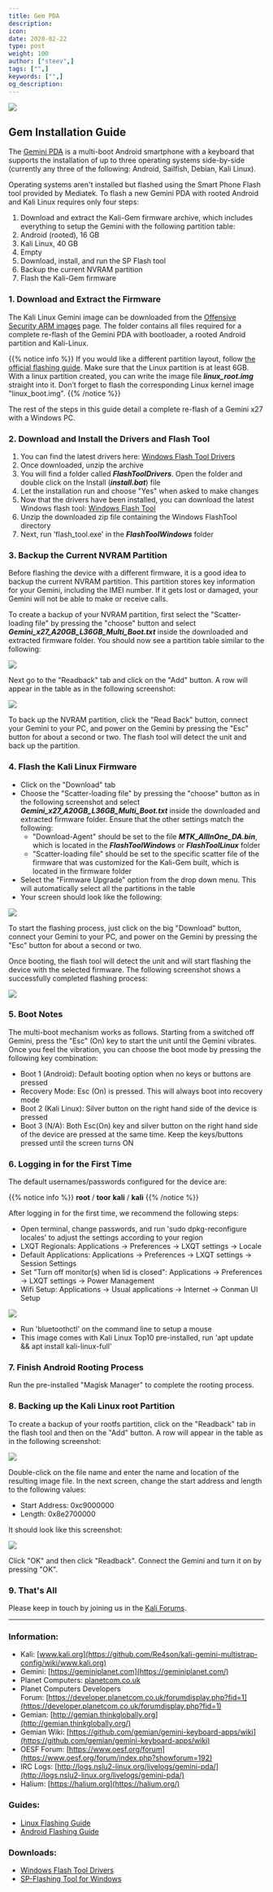 ```yaml
---
title: Gem PDA
description:
icon:
date: 2020-02-22
type: post
weight: 100
author: ["steev",]
tags: ["",]
keywords: ["",]
og_description:
---
```


![](2018.11-Kali-Gem_medium.png)

## Gem Installation Guide

The [Gemini PDA](https://planetcom.squarespace.com/device/) is a multi-boot Android smartphone with a keyboard that supports the installation of up to three operating systems side-by-side (currently any three of the following: Android, Sailfish, Debian, Kali Linux).

Operating systems aren't installed but flashed using the Smart Phone Flash tool provided by Mediatek. To flash a new Gemini PDA with rooted Android and Kali Linux requires only four steps:

 1. Download and extract the Kali-Gem firmware archive, which includes everything to setup the Gemini with the following partition table:
 2. Android (rooted), 16 GB
 3. Kali Linux, 40 GB
 4. Empty
 5. Download, install, and run the SP Flash tool
 6. Backup the current NVRAM partition
 7. Flash the Kali-Gem firmware

### 1. Download and Extract the Firmware

The Kali Linux Gemini image can be downloaded from the [Offensive Security ARM images](https://www.offensive-security.com/kali-linux-arm-images/) page. The folder contains all files required for a complete re-flash of the Gemini PDA with bootloader, a rooted Android partition and Kali-Linux.

{{% notice info %}}
If you would like a different partition layout, follow [the official flashing guide](http://support.planetcom.co.uk/index.php/Linux_Flashing_Guide). Make sure that the Linux partition is at least 6GB.
With a linux partition created, you can write the image file **_linux_root.img_** straight into it. Don’t forget to flash the corresponding Linux kernel image "linux_boot.img".
{{% /notice %}}

The rest of the steps in this guide detail a complete re-flash of a Gemini x27 with a Windows PC.

### 2. Download and Install the Drivers and Flash Tool

1. You can find the latest drivers here: [Windows Flash Tool Drivers](http://support.planetcom.co.uk/download/FlashToolDrivers.zip)
2. Once downloaded, unzip the archive
3. You will find a folder called **_FlashToolDrivers_**. Open the folder and double click on the Install (**_install.bat_**) file
4. Let the installation run and choose "Yes" when asked to make changes
5. Now that the drivers have been installed, you can download the latest Windows flash tool: [Windows Flash Tool](http://support.planetcom.co.uk/download/FlashToolWindows.zip)
6. Unzip the downloaded zip file containing the Windows FlashTool directory
7. Next, run 'flash_tool.exe' in the **_FlashToolWindows_** folder

### 3. Backup the Current NVRAM Partition

Before flashing the device with a different firmware, it is a good idea to backup the current NVRAM partition. This partition stores key information for your Gemini, including the IMEI number. If it gets lost or damaged, your Gemini will not be able to make or receive calls.

To create a backup of your NVRAM partition, first select the "Scatter-loading file" by pressing the "choose" button and select **_Gemini_x27_A20GB_L36GB_Multi_Boot.txt_** inside the downloaded and extracted firmware folder. You should now see a partition table similar to the following:

![](Gemini-Partitions-Full-Firmware.png)

Next go to the "Readback" tab and click on the "Add" button. A row will appear in the table as in the following screenshot:

![](Image-Backup-1.png)

To back up the NVRAM partition, click the "Read Back" button, connect your Gemini to your PC, and power on the Gemini by pressing the "Esc" button for about a second or two. The flash tool will detect the unit and back up the partition.

### 4. Flash the Kali Linux Firmware


* Click on the "Download" tab
* Choose the "Scatter-loading file" by pressing the "choose" button as in the following screenshot and select **_Gemini_x27_A20GB_L36GB_Multi_Boot.txt_** inside the downloaded and extracted firmware folder. Ensure that the other settings match the following:
    * "Download-Agent" should be set to the file **_MTK_AllInOne_DA.bin_**, which is located in the **_FlashToolWindows_** or **_FlashToolLinux_** folder
    * "Scatter-loading file" should be set to the specific scatter file of the firmware that was customized for the Kali-Gem built, which is located in the firmware folder
* Select the "Firmware Upgrade" option from the drop down menu. This will automatically select all the partitions in the table
* Your screen should look like the following:

![](Gemini-Partitions-Full-Firmware.png)

To start the flashing process, just click on the big "Download" button, connect your Gemini to your PC, and power on the Gemini by pressing the "Esc" button for about a second or two.

Once booting, the flash tool will detect the unit and will start flashing the device with the selected firmware. The following screenshot shows a successfully completed flashing process:

![](Gemini-Flashing-Success.png)

### 5. Boot Notes

The multi-boot mechanism works as follows. Starting from a switched off Gemini, press the "Esc" (On) key to start the unit until the Gemini vibrates. Once you feel the vibration, you can choose the boot mode by pressing the following key combination:

* Boot 1 (Android): Default booting option when no keys or buttons are pressed
* Recovery Mode: Esc (On) is pressed. This will always boot into recovery mode
* Boot 2 (Kali Linux): Silver button on the right hand side of the device is pressed
* Boot 3 (N/A): Both Esc(On) key and silver button on the right hand side of the device are pressed at the same time. Keep the keys/buttons pressed until the screen turns ON

### 6. Logging in for the First Time

The default usernames/passwords configured for the device are:

{{% notice info %}}
**root** / **toor**
**kali** / **kali**
{{% /notice %}}

After logging in for the first time, we recommend the following steps:

* Open terminal, change passwords, and run 'sudo dpkg-reconfigure locales' to adjust the settings according to your region
* LXQT Regionals: Applications -> Preferences -> LXQT settings -> Locale
* Default Applications: Applications -> Preferences -> LXQT settings -> Session Settings
* Set "Turn off monitor(s) when lid is closed": Applications -> Preferences -> LXQT settings -> Power Management
* Wifi Setup: Applications -> Usual applications -> Internet -> Conman UI Setup

![](kali-gem_connman.png)

* Run 'bluetoothctl' on the command line to setup a mouse
* This image comes with Kali Linux Top10 pre-installed, run 'apt update && apt install kali-linux-full'

### 7. Finish Android Rooting Process

Run the pre-installed "Magisk Manager" to complete the rooting process.

### 8. Backing up the Kali Linux root Partition

To create a backup of your rootfs partition, click on the "Readback" tab in the flash tool and then on the "Add" button. A row will appear in the table as in the following screenshot:

![](Image-Backup-1.png)

Double-click on the file name and enter the name and location of the resulting image file. In the next screen, change the start address and length to the following values:

* Start Address: 0xc9000000
* Length: 0x8e2700000

It should look like this screenshot:

![](Image-Backup-2.png)

Click "OK" and then click "Readback". Connect the Gemini and turn it on by pressing "OK".

### 9. That's All

Please keep in touch by joining us in the [Kali Forums](https://forums.kali.org/).

- - -

### Information:

- Kali: [www.kali.org](https://github.com/Re4son/kali-gemini-multistrap-config/wiki/www.kali.org)
- Gemini: [https://geminiplanet.com](https://geminiplanet.com/)
- Planet Computers: [planetcom.co.uk](https://planetcom.co.uk/)
- Planet Computers Developers Forum: [https://developer.planetcom.co.uk/forumdisplay.php?fid=1](https://developer.planetcom.co.uk/forumdisplay.php?fid=1)
- Gemian: [http://gemian.thinkglobally.org](http://gemian.thinkglobally.org/)
- Gemian Wiki: [https://github.com/gemian/gemini-keyboard-apps/wiki](https://github.com/gemian/gemini-keyboard-apps/wiki)
- OESF Forum: [https://www.oesf.org/forum](https://www.oesf.org/forum/index.php?showforum=192)
- IRC Logs: [http://logs.nslu2-linux.org/livelogs/gemini-pda/](http://logs.nslu2-linux.org/livelogs/gemini-pda/)
- Halium: [https://halium.org](https://halium.org/)

### Guides:

- [Linux Flashing Guide](http://support.planetcom.co.uk/index.php/Linux_Flashing_Guide)
- [Android Flashing Guide](http://support.planetcom.co.uk/index.php/Android_Flashing_Guide)

### Downloads:

- [Windows Flash Tool Drivers](http://support.planetcom.co.uk/download/FlashToolDrivers.zip)
- [SP-Flashing Tool for Windows](https://forum.hovatek.com/thread-13970.html)
